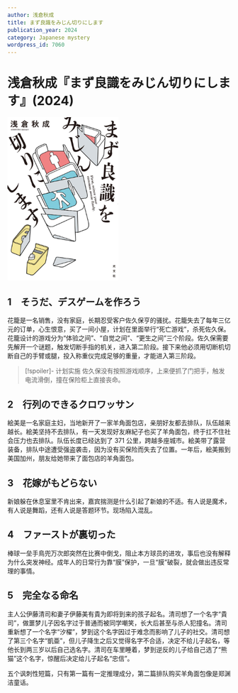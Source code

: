 ```yaml
---
author: 浅倉秋成
title: まず良識をみじん切りにします
publication_year: 2024
category: Japanese mystery
wordpress_id: 7060
---
```


# 浅倉秋成『まず良識をみじん切りにします』(2024)

<img src=images/2024b_cover.jpg width=250/>

## 1　そうだ、デスゲームを作ろう

花籠是一名销售，没有家庭，长期忍受客户佐久保亨的骚扰。花籠失去了每年三亿元的订单，心生恨意，买了一间小屋，计划在里面举行“死亡游戏”，杀死佐久保。花籠设计的游戏分为“体验之间”、“自觉之间”、“更生之间”三个阶段。佐久保需要先解开一个谜题，触发切断手指的机关，进入第二阶段。接下来他必须用切断机切断自己的手臂或腿，投入称重仪完成足够的重量，才能进入第三阶段。

> [!spoiler]- 计划实施
> 佐久保没有按照游戏顺序，上来便抓了门把手，触发电流滑倒，撞在保险柜上直接丧命。

## 2　行列のできるクロワッサン

絵美是一名家庭主妇，当地新开了一家羊角面包店，亲朋好友都去排队，队伍越来越长。絵美坚持不去排队，有一天发现好友麻紀子也买了羊角面包，终于扛不住社会压力也去排队。队伍长度已经达到了 371 公里，跨越多座城市。絵美带了露营装备，排队中途遭受强盗袭击，因为没有买保险而失去了位置。一年后，絵美搬到美国加州，朋友给她带来了面包店的羊角面包。

## 3　花嫁がもどらない

新娘躲在休息室里不肯出来，嘉宾揣测是什么引起了新娘的不适。有人说是魔术，有人说是舞蹈，还有人说是答题环节。现场陷入混乱。

## 4　ファーストが裏切った

棒球一垒手鳥兜万次郎突然在比赛中倒戈，阻止本方球员的进攻，事后也没有解释为什么突发神经。成年人的日常行为靠“膜”保护，一旦“膜”破裂，就会做出违反常理的事情。

## 5　完全なる命名

主人公伊藤清司和妻子伊藤美有貴为即将到来的孩子起名。清司想了一个名字“貴司”，做噩梦儿子因名字过于普通而被同学嘲笑，长大后甚至与杀人犯撞名。清司重新想了一个名字“汐櫂”，梦到这个名字因过于难念而影响了儿子的社交。清司想了第三个名字“凱亜”，但儿子降生之后又觉得名字不合适，决定不给儿子起名，等他长到两三岁以后自己选名字。清司在车里睡着，梦到逆反的儿子给自己选了“熊猫”这个名字，惊醒后决定给儿子起名“忠信”。

五个讽刺性短篇，只有第一篇有一定推理成分，第二篇排队购买羊角面包像是郑渊洁童话。